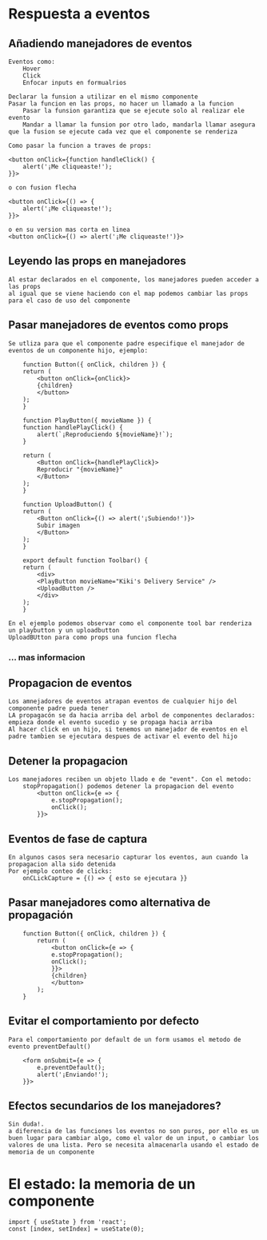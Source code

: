 # Respuesta a eventos

## Añadiendo manejadores de eventos
    Eventos como:
        Hover
        Click
        Enfocar inputs en formualrios

    Declarar la funsion a utilizar en el mismo componente
    Pasar la funcion en las props, no hacer un llamado a la funcion
        Pasar la funsion garantiza que se ejecute solo al realizar ele evento
        Mandar a llamar la funsion por otro lado, mandarla llamar asegura que la fusion se ejecute cada vez que el componente se renderiza

    Como pasar la funcion a traves de props:

    <button onClick={function handleClick() {
        alert('¡Me cliqueaste!');
    }}>

    o con fusion flecha

    <button onClick={() => {
        alert('¡Me cliqueaste!');
    }}>

    o en su version mas corta en linea
    <button onClick={() => alert('¡Me cliqueaste!')}>

## Leyendo las props en manejadores

    Al estar declarados en el componente, los manejadores pueden acceder a las props
    al igual que se viene haciendo con el map podemos cambiar las props para el caso de uso del componente

## Pasar manejadores de eventos como props
    Se utliza para que el componente padre especifique el manejador de eventos de un componente hijo, ejemplo:

        function Button({ onClick, children }) {
        return (
            <button onClick={onClick}>
            {children}
            </button>
        );
        }

        function PlayButton({ movieName }) {
        function handlePlayClick() {
            alert(`¡Reproduciendo ${movieName}!`);
        }

        return (
            <Button onClick={handlePlayClick}>
            Reproducir "{movieName}"
            </Button>
        );
        }

        function UploadButton() {
        return (
            <Button onClick={() => alert('¡Subiendo!')}>
            Subir imagen
            </Button>
        );
        }

        export default function Toolbar() {
        return (
            <div>
            <PlayButton movieName="Kiki's Delivery Service" />
            <UploadButton />
            </div>
        );
        }

    En el ejemplo podemos observar como el componente tool bar renderiza un playbutton y un uploadbutton
    UploadBUtton para como props una funcion flecha

### ... mas informacion

## Propagacion de eventos
    Los amnejadores de eventos atrapan eventos de cualquier hijo del componente padre pueda tener
    LA propagacón se da hacia arriba del arbol de componentes declarados: empieza donde el evento sucedio y se propaga hacia arriba
    Al hacer click en un hijo, si tenemos un manejador de eventos en el padre tambien se ejecutara despues de activar el evento del hijo

## Detener la propagacion
    Los manejadores reciben un objeto llado e de "event". Con el metodo:    
        stopPropagation() podemos detener la propagacion del evento
            <button onClick={e => {
                e.stopPropagation();
                onClick();
            }}>

## Eventos de fase de captura
    En algunos casos sera necesario capturar los eventos, aun cuando la propagacion alla sido detenida
    Por ejemplo conteo de clicks:
        onCLickCapture = {() => { esto se ejecutara }}
    
## Pasar manejadores como alternativa de propagación
        function Button({ onClick, children }) {
            return (
                <button onClick={e => {
                e.stopPropagation();
                onClick();
                }}>
                {children}
                </button>
            );
        }

## Evitar el comportamiento por defecto
    Para el comportamiento por default de un form usamos el metodo de evento preventDefault()

        <form onSubmit={e => {
            e.preventDefault();
            alert('¡Enviando!');
        }}>

## Efectos secundarios de los manejadores?

    Sin duda!.
    a diferencia de las funciones los eventos no son puros, por ello es un buen lugar para cambiar algo, como el valor de un input, o cambiar los valores de una lista. Pero se necesita almacenarla usando el estado de memoria de un componente


# El estado: la memoria de un componente
    import { useState } from 'react';
    const [index, setIndex] = useState(0);